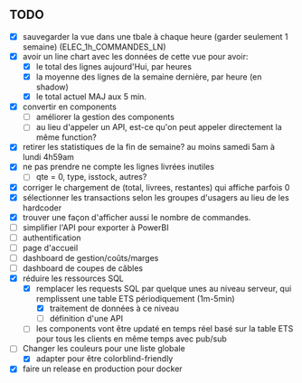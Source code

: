 ## TODO

- [x] sauvegarder la vue dans une tbale à chaque heure (garder seulement 1 semaine) (ELEC_1h_COMMANDES_LN)
- [x] avoir un line chart avec les données de cette vue pour avoir:
    - [x] le total des lignes aujourd'Hui, par heures
    - [x] la moyenne des lignes de la semaine dernière, par heure (en shadow)
    - [x] le total actuel MAJ aux 5 min.
- [x] convertir en components
    - [ ] améliorer la gestion des components
    - [ ] au lieu d'appeler un API, est-ce qu'on peut appeler directement la même function?
    
- [x] retirer les statistiques de la fin de semaine? au moins samedi 5am à lundi 4h59am
- [x] ne pas prendre ne compte les lignes livrées inutiles
    - [ ] qte = 0, type, isstock, autres?
- [x] corriger le chargement de (total, livrees, restantes) qui affiche parfois 0
- [x] sélectionner les transactions selon les groupes d'usagers au lieu de les hardcoder
- [x] trouver une façon d'afficher aussi le nombre de commandes.
- [ ] simplifier l'API pour exporter à PowerBI
- [ ] authentification
- [ ] page d'accueil
- [ ] dashboard de gestion/coûts/marges
- [ ] dashboard de coupes de câbles
- [x] réduire les ressources SQL
    - [x] remplacer les requests SQL par quelque unes au niveau serveur, qui remplissent une table ETS périodiquement (1m-5min)
        - [x] traitement de données à ce niveau
        - [ ] définition d'une API
    - [ ] les components vont être updaté en temps réel basé sur la table ETS pour tous les clients en même temps avec pub/sub
- [ ] Changer les couleurs pour une liste globale
    - [x] adapter pour être colorblind-friendly
- [x] faire un release en production pour docker
